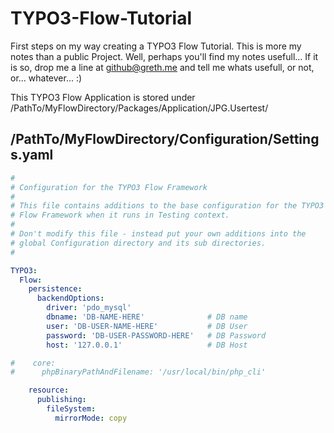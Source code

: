 TYPO3-Flow-Tutorial
===================

First steps on my way creating a TYPO3 Flow Tutorial.
This is more my notes than a public Project. Well, perhaps you'll find my notes usefull...
If it is so, drop me a line at github@greth.me and tell me whats usefull, or not, or... whatever... :)

This TYPO3 Flow Application is stored under /PathTo/MyFlowDirectory/Packages/Application/JPG.Usertest/

/PathTo/MyFlowDirectory/Configuration/Settings.yaml
-------------------
```yaml
#                                                                        #
# Configuration for the TYPO3 Flow Framework                             #
#                                                                        #
# This file contains additions to the base configuration for the TYPO3   #
# Flow Framework when it runs in Testing context.                        #
#                                                                        #
# Don't modify this file - instead put your own additions into the       #
# global Configuration directory and its sub directories.                #
#                                                                        #

TYPO3:
  Flow:
    persistence:
      backendOptions:
        driver: 'pdo_mysql'
        dbname: 'DB-NAME-HERE'				# DB name
        user: 'DB-USER-NAME-HERE'			# DB User
        password: 'DB-USER-PASSWORD-HERE'	# DB Password
        host: '127.0.0.1'					# DB Host

#    core:
#      phpBinaryPathAndFilename: '/usr/local/bin/php_cli'

    resource:
      publishing:
        fileSystem:
          mirrorMode: copy
		  
```
